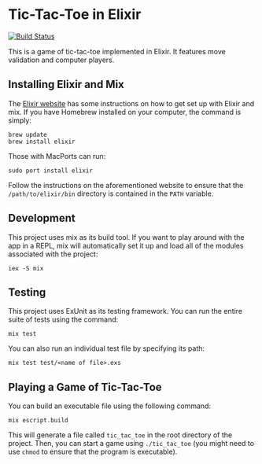 # Tic-Tac-Toe in Elixir

[![Build Status](https://travis-ci.com/cmvandrevala/tic_tac_toe.svg?token=znQU7AeYpwNK9mPe9reJ&branch=master)](https://travis-ci.com/cmvandrevala/tic_tac_toe)

This is a game of tic-tac-toe implemented in Elixir. It features move validation and computer players.

## Installing Elixir and Mix

The [Elixir website](http://elixir-lang.org/install.html) has some instructions on how to get set up with Elixir and mix. If you have Homebrew installed on your computer, the command is simply:

```
brew update
brew install elixir
```

Those with MacPorts can run:

```
sudo port install elixir
```

Follow the instructions on the aforementioned website to ensure that the ```/path/to/elixir/bin``` directory is contained in the ```PATH``` variable.

## Development

This project uses mix as its build tool. If you want to play around with the app in a REPL, mix will automatically set it up and load all of the modules associated with the project:

```
iex -S mix
```

## Testing

This project uses ExUnit as its testing framework. You can run the entire suite of tests using the command:

```
mix test
```

You can also run an individual test file by specifying its path:

```
mix test test/<name of file>.exs
```

## Playing a Game of Tic-Tac-Toe

You can build an executable file using the following command:

```
mix escript.build
```

This will generate a file called ```tic_tac_toe``` in the root directory of the project. Then, you can start a game using ```./tic_tac_toe``` (you might need to use ```chmod``` to ensure that the program is executable).
